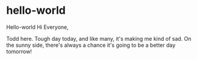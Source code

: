 # hello-world
Hello-world
Hi Everyone,

Todd here.  Tough day today, and like many, it's making me kind of sad.  On the sunny side, there's always a chance it's going to be a better day tomorrow!
